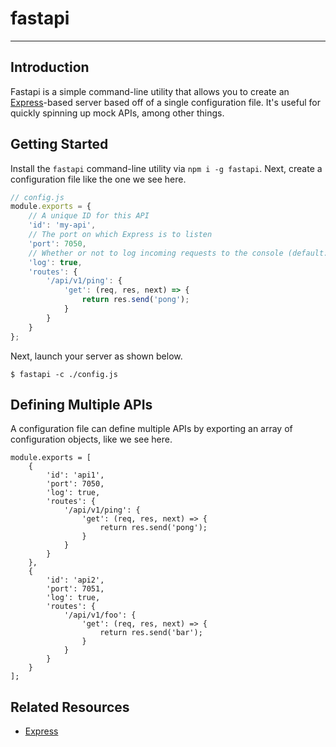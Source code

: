 # fastapi

---

## Introduction

Fastapi is a simple command-line utility that allows you to create an [Express](https://expressjs.com/)-based server based off of a single configuration file. It's useful for quickly spinning up mock APIs, among other things.

## Getting Started

Install the `fastapi` command-line utility via `npm i -g fastapi`. Next, create a configuration file like the one we see here.

``` javascript
// config.js
module.exports = {
	// A unique ID for this API
	'id': 'my-api',
	// The port on which Express is to listen
    'port': 7050,
    // Whether or not to log incoming requests to the console (default: true)
    'log': true,
    'routes': {
        '/api/v1/ping': {
            'get': (req, res, next) => {
                return res.send('pong');
            }
        }
    }
};
```

Next, launch your server as shown below.

```
$ fastapi -c ./config.js
```

## Defining Multiple APIs

A configuration file can define multiple APIs by exporting an array of configuration objects, like we see here.

```
module.exports = [
    {
        'id': 'api1',
        'port': 7050,
        'log': true,
        'routes': {
            '/api/v1/ping': {
                'get': (req, res, next) => {
                    return res.send('pong');
                }
            }
        }
    },
    {
        'id': 'api2',
        'port': 7051,
        'log': true,
        'routes': {
            '/api/v1/foo': {
                'get': (req, res, next) => {
                    return res.send('bar');
                }
            }
        }
    }
];
```

## Related Resources

- [Express](https://expressjs.com/)